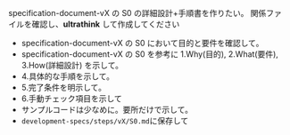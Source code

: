 specification-document-vX の S0 の詳細設計+手順書を作りたい。
関係ファイルを確認し、**ultrathink** して作成してください

- specification-document-vX の S0 において目的と要件を確認して。
- specification-document-vX の S0 を参考に 1.Why(目的), 2.What(要件), 3.How(詳細設計) を示して。
- 4.具体的な手順を示して。
- 5.完了条件を明示して。
- 6.手動チェック項目を示して
- サンプルコードは少なめに。要所だけで示して。
- `development-specs/steps/vX/S0.md`に保存して
